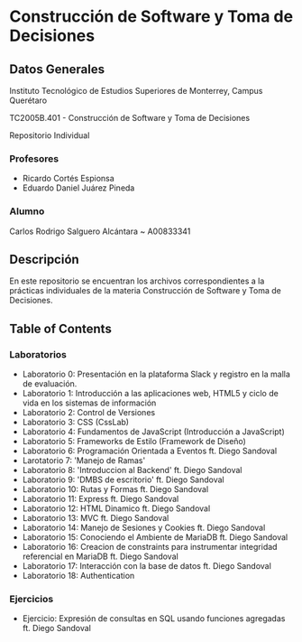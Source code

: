# Construcción de Software y Toma de Decisiones

## Datos Generales

Instituto Tecnológico de Estudios Superiores de Monterrey, Campus Querétaro

TC2005B.401 - Construcción de Software y Toma de Decisiones

Repositorio Individual

### Profesores

- Ricardo Cortés Espionsa
- Eduardo Daniel Juárez Pineda

### Alumno

Carlos Rodrigo Salguero Alcántara ~ A00833341

## Descripción

En este repositorio se encuentran los archivos correspondientes a la prácticas individuales de la 
materia Construcción de Software y Toma de Decisiones.

## Table of Contents

### Laboratorios
- Laboratorio 0: Presentación en la plataforma Slack y registro en la malla de evaluación.
- Laboratorio 1: Introducción a las aplicaciones web, HTML5 y ciclo de vida en los sistemas de información
- Laboratorio 2: Control de Versiones
- Laboratorio 3: CSS (CssLab)
- Laboratorio 4: Fundamentos de JavaScript (Introducción a JavaScript)
- Laboratorio 5: Frameworks de Estilo (Framework de Diseño)
- Laboratorio 6: Programación Orientada a Eventos ft. Diego Sandoval
- Larotatorio 7: 'Manejo de Ramas'
- Laboratorio 8: 'Introduccion al Backend' ft. Diego Sandoval
- Laboratorio 9: 'DMBS de escritorio' ft. Diego Sandoval
- Laboratorio 10: Rutas y Formas ft. Diego Sandoval
- Laboratorio 11: Express ft. Diego Sandoval
- Laboratorio 12: HTML Dinamico ft. Diego Sandoval
- Laboratorio 13: MVC ft. Diego Sandoval
- Laboratorio 14: Manejo de Sesiones y Cookies ft. Diego Sandoval
- Laboratorio 15: Conociendo el Ambiente de MariaDB ft. Diego Sandoval
- Laboratorio 16: Creacion de constraints para instrumentar integridad referencial en MariaDB ft. Diego Sandoval
- Laboratorio 17: Interacción con la base de datos ft. Diego Sandoval
- Laboratorio 18: Authentication

### Ejercicios

- Ejercicio: Expresión de consultas en SQL usando funciones agregadas ft. Diego Sandoval

